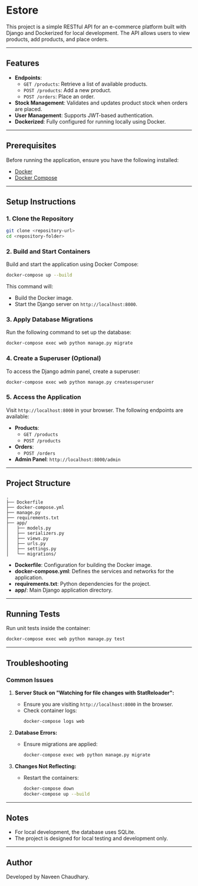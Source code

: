 # Estore

This project is a simple RESTful API for an e-commerce platform built with Django and Dockerized for local development. The API allows users to view products, add products, and place orders.

---

## Features

- **Endpoints**:
  - `GET /products`: Retrieve a list of available products.
  - `POST /products`: Add a new product.
  - `POST /orders`: Place an order.
- **Stock Management**: Validates and updates product stock when orders are placed.
- **User Management**: Supports JWT-based authentication.
- **Dockerized**: Fully configured for running locally using Docker.

---

## Prerequisites

Before running the application, ensure you have the following installed:

- [Docker](https://www.docker.com/)
- [Docker Compose](https://docs.docker.com/compose/)

---

## Setup Instructions

### 1. Clone the Repository

```bash
git clone <repository-url>
cd <repository-folder>
```

### 2. Build and Start Containers

Build and start the application using Docker Compose:

```bash
docker-compose up --build
```

This command will:
- Build the Docker image.
- Start the Django server on `http://localhost:8000`.

### 3. Apply Database Migrations

Run the following command to set up the database:

```bash
docker-compose exec web python manage.py migrate
```

### 4. Create a Superuser (Optional)

To access the Django admin panel, create a superuser:

```bash
docker-compose exec web python manage.py createsuperuser
```

### 5. Access the Application

Visit `http://localhost:8000` in your browser. The following endpoints are available:

- **Products**:
  - `GET /products`
  - `POST /products`
- **Orders**:
  - `POST /orders`
- **Admin Panel**: `http://localhost:8000/admin`

---

## Project Structure

```
.
├── Dockerfile
├── docker-compose.yml
├── manage.py
├── requirements.txt
├── app/
│   ├── models.py
│   ├── serializers.py
│   ├── views.py
│   ├── urls.py
│   ├── settings.py
│   └── migrations/
```

- **Dockerfile**: Configuration for building the Docker image.
- **docker-compose.yml**: Defines the services and networks for the application.
- **requirements.txt**: Python dependencies for the project.
- **app/**: Main Django application directory.

---

## Running Tests

Run unit tests inside the container:

```bash
docker-compose exec web python manage.py test
```

---

## Troubleshooting

### Common Issues

1. **Server Stuck on "Watching for file changes with StatReloader":**
   - Ensure you are visiting `http://localhost:8000` in the browser.
   - Check container logs:
     ```bash
     docker-compose logs web
     ```

2. **Database Errors:**
   - Ensure migrations are applied:
     ```bash
     docker-compose exec web python manage.py migrate
     ```

3. **Changes Not Reflecting:**
   - Restart the containers:
     ```bash
     docker-compose down
     docker-compose up --build
     ```

---

## Notes

- For local development, the database uses SQLite.
- The project is designed for local testing and development only.

---

## Author

Developed by Naveen Chaudhary.

